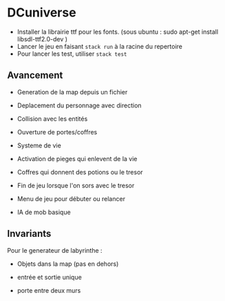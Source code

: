 # DCuniverse
- Installer la librairie ttf pour les fonts. (sous ubuntu : sudo apt-get install libsdl-ttf2.0-dev )
- Lancer le jeu en faisant `stack run` à la racine du repertoire
- Pour lancer les test, utiliser `stack test`

## Avancement

- Generation de la map depuis un fichier

- Deplacement du personnage avec direction

- Collision avec les entités

- Ouverture de portes/coffres

- Systeme de vie

- Activation de pieges qui enlevent de la vie

- Coffres qui donnent des potions ou le tresor

- Fin de jeu lorsque l'on sors avec le tresor

- Menu de jeu pour débuter ou relancer

- IA de mob basique

## Invariants

Pour le generateur de labyrinthe :

- Objets dans la map (pas en dehors)

- entrée et sortie unique

- porte entre deux murs
